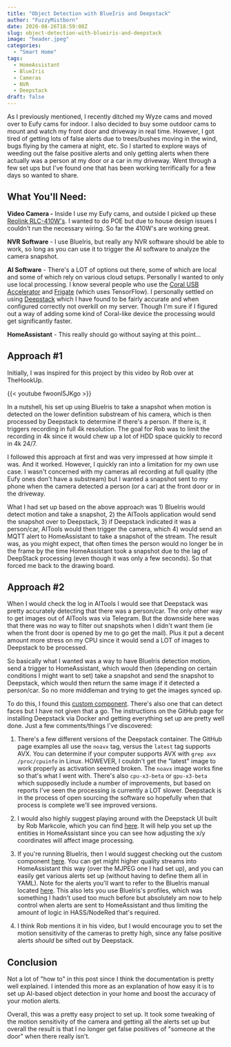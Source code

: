 ```yaml
---
title: "Object Detection with BlueIris and Deepstack"
author: "FuzzyMistborn"
date: 2020-08-26T18:59:08Z
slug: object-detection-with-blueiris-and-deepstack
image: "header.jpeg"
categories:
  - "Smart Home"
tags:
  - HomeAssistant
  - BlueIris
  - Cameras
  - NVR
  - Deepstack
draft: false
---
```


As I previously mentioned, I recently ditched my Wyze cams and moved over to Eufy cams for indoor.  I also decided to buy some outdoor cams to mount and watch my front door and driveway in real time.  However, I got tired of getting lots of false alerts due to trees/bushes moving in the wind, bugs flying by the camera at night, etc.  So I started to explore ways of weeding out the false positive alerts and only getting alerts when there actually was a person at my door or a car in my driveway.  Went through a few set ups but I've found one that has been working terrifically for a few days so wanted to share.

## What You'll Need:

**Video Camera -** Inside I use my Eufy cams, and outside I picked up these [Reolink RLC-410W's](https://smile.amazon.com/gp/product/B07DC2GM5K/).  I wanted to do POE but due to house design issues I couldn't run the necessary wiring.  So far the 410W's are working great.

**NVR Software** - I use BlueIris, but really any NVR software should be able to work, so long as you can use it to trigger the AI software to analyze the camera snapshot.

**AI Software** - There's a LOT of options out there, some of which are local and some of which rely on various cloud setups.  Personally I wanted to only use local processing.  I know several people who use the [Coral USB Accelerator](https://smile.amazon.com/dp/B07S214S5Y/) and [Frigate](https://github.com/blakeblackshear/frigate) (which uses TensorFlow).  I personally settled on using [Deepstack](deepstack.cc/) which I have found to be fairly accurate and when configured correctly not overkill on my server.  Though I'm sure if I figured out a way of adding some kind of Coral-like device the processing would get significantly faster.

**HomeAssistant** - This really should go without saying at this point...

## Approach #1

Initially, I was inspired for this project by this video by Rob over at TheHookUp.

{{< youtube fwoonl5JKgo >}}

In a nutshell, his set up using BlueIris to take a snapshot when motion is detected on the lower definition substream of his camera, which is then processed by Deepstack to determine if there's a person.  If there is, it triggers recording in full 4k resolution.  The goal for Rob was to limit the recording in 4k since it would chew up a lot of HDD space quickly to record in 4k 24/7.

I followed this approach at first and was very impressed at how simple it was.  And it worked.  However, I quickly ran into a limitation for my own use case.  I wasn't concerned with my cameras all recording at full quality (the Eufy ones don't have a substream) but I wanted a snapshot sent to my phone when the camera detected a person (or a car) at the front door or in the driveway.

What I had set up based on the above approach was 1) BlueIris would detect motion and take a snapshot, 2) the AITools application would send the snapshot over to Deepstack, 3) if Deepstack indicated it was a person/car, AITools would then trigger the camera, which 4) would send an MQTT alert to HomeAssistant to take a snapshot of the stream.  The result was, as you might expect, that often times the person would no longer be in the frame by the time HomeAssistant took a snapshot due to the lag of DeepStack processing (even though it was only a few seconds).  So that forced me back to the drawing board.

## Approach #2

When I would check the log in AITools I would see that Deepstack was pretty accurately detecting that there was a person/car.  The only other way to get images out of AITools was via Telegram.  But the downside here was that there was no way to filter out snapshots when I didn't want them (ie when the front door is opened by me to go get the mail).  Plus it put a decent amount more stress on my CPU since it would send a LOT of images to Deepstack to be processed.

So basically what I wanted was a way to have BlueIris detection motion, send a trigger to HomeAssistant, which would then (depending on certain conditions I might want to set) take a snapshot and send the snapshot to Deepstack, which would then return the same image if it detected a person/car.  So no more middleman and trying to get the images synced up.

To do this, I found this [custom component](https://github.com/robmarkcole/HASS-Deepstack-object).  There's also one that can detect faces but I have not given that a go.  The instructions on the GitHub page for installing Deepstack via Docker and getting everything set up are pretty well done.  Just a few comments/things I've discovered:

1) There's a few different versions of the Deepstack container.  The GitHub page examples all use the `noavx` tag, versus the `latest` tag supports AVX.  You can determine if your computer supports AVX with `grep avx /proc/cpuinfo` in Linux.  HOWEVER, I couldn't get the "latest" image to work properly as activation seemed broken.  The `noavx` image works fine so that's what I went with.  There's also `cpu-x3-beta` or `gpu-x3-beta` which supposedly include a number of improvements, but based on reports I've seen the processing is currently a LOT slower.  Deepstack is in the process of open sourcing the software so hopefully when that process is complete we'll see improved versions.

2) I would also highly suggest playing around with the Deepstack UI built by Rob Markcole, which you can find [here](https://github.com/robmarkcole/deepstack-ui).  It will help you set up the entities in HomeAssistant since you can see how adjusting the x/y coordinates will affect image processing.

3) If you're running BlueIris, then I would suggest checking out the custom component [here](https://github.com/elad-bar/ha-blueiris).  You can get might higher quality streams into HomeAssistant this way (over the MJPEG one I had set up), and you can easily get various alerts set up (without having to define them all in YAML).  Note for the alerts you'll want to refer to the BlueIris manual located [here](https://github.com/elad-bar/ha-blueiris/blob/master/docs/blueiris-server.md).  This also lets you use BlueIris's profiles, which was something I hadn't used too much before but absolutely am now to help control when alerts are sent to HomeAssistant and thus limiting the amount of logic in HASS/NodeRed that's required.

4) I think Rob mentions it in his video, but I would encourage you to set the motion sensitivity of the cameras to pretty high, since any false positive alerts _should_ be sifted out by Deepstack.

## Conclusion

Not a lot of "how to" in this post since I think the documentation is pretty well explained.  I intended this more as an explanation of how easy it is to set up AI-based object detection in your home and boost the accuracy of your motion alerts.

Overall, this was a pretty easy project to set up.  It took some tweaking of the motion sensitivity of the camera and getting all the alerts set up but overall the result is that I no longer get false positives of "someone at the door" when there really isn't.
